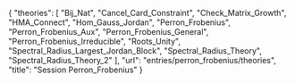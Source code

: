 {
    "theories": [
        "Bij_Nat",
        "Cancel_Card_Constraint",
        "Check_Matrix_Growth",
        "HMA_Connect",
        "Hom_Gauss_Jordan",
        "Perron_Frobenius",
        "Perron_Frobenius_Aux",
        "Perron_Frobenius_General",
        "Perron_Frobenius_Irreducible",
        "Roots_Unity",
        "Spectral_Radius_Largest_Jordan_Block",
        "Spectral_Radius_Theory",
        "Spectral_Radius_Theory_2"
    ],
    "url": "entries/perron_frobenius/theories",
    "title": "Session Perron_Frobenius"
}